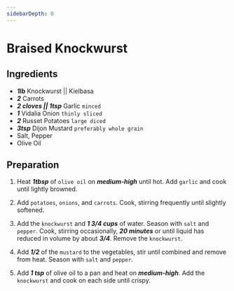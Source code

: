 ```yaml
---
sidebarDepth: 0
---
```


# Braised Knockwurst

## Ingredients


+ ___1lb___ Knockwurst || Kielbasa
+ ___2___ Carrots
+ ___2 cloves || 1tsp___ Garlic `minced`
+ ___1___ Vidalia Onion `thinly sliced`
+ ___2___ Russet Potatoes `large diced`
+ ___3tsp___ Dijon Mustard `preferably whole grain`
+ Salt, Pepper
+ Olive Oil



## Preparation



1. Heat ___1tbsp___ of `olive oil` on ___medium-high___ until hot. Add `garlic` and cook until lightly browned.

2. Add `potatoes`, `onions`, and `carrots`. Cook, stirring frequently until slightly softened.

3. Add the `knockwurst` and ___1 3/4 cups___ of water. Season with `salt` and `pepper`. Cook, stirring occasionally, ___20 minutes___ or until liquid has reduced in volume by about 
___3/4___. Remove the `knockwurst`.

4. Add ___1/2___ of the `mustard` to the vegetables, stir until combined and remove from heat. Season with `salt` and `pepper`.

5. Add ___1 tsp___ of olive oil to a pan and heat on ___medium-high___. Add the `knockwurst` and cook on each side until crispy.
